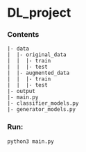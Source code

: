 # DL_project

### Contents
```
|- data 
|  |- original_data 
|  |  |- train 
|  |  |- test
|  |- augmented_data 
|  |  |- train 
|  |  |- test
|- output
|- main.py 
|- classifier_models.py 
|- generator_models.py 
```

###  Run: 
```python3 main.py```

